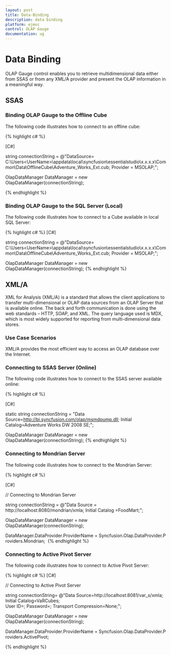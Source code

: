 ```yaml
---
layout: post
title: Data-Binding
description: data binding
platform: ejmvc
control: OLAP Gauge
documentation: ug
---
```


# Data Binding

OLAP Gauge control enables you to retrieve multidimensional data either from SSAS or from any XML/A provider and present the OLAP information in a meaningful way.

## SSAS

### Binding OLAP Gauge to the Offline Cube

The following code illustrates how to connect to an offline cube:

{% highlight c# %}

[C#]

string connectionString = @"DataSource= C:\Users\<UserName>\appdata\local\syncfusion\essentialstudio\x.x.x.x\Common\Data\OfflineCube\Adventure_Works_Ext.cub; Provider = MSOLAP;";

OlapDataManager DataManager = new OlapDataManager(connectionString);

{% endhighlight  %}

### Binding OLAP Gauge to the SQL Server (Local)



The following code illustrates how to connect to a Cube available in local SQL Server:


{% highlight c# %}
[C#]

string connectionString = @"DataSource= C:\Users\<UserName>\appdata\local\syncfusion\essentialstudio\x.x.x.x\Common\Data\OfflineCube\Adventure_Works_Ext.cub; Provider = MSOLAP;";

OlapDataManager DataManager = new OlapDataManager(connectionString);
{% endhighlight  %}

## XML/A

XML for Analysis (XML/A) is a standard that allows the client applications to transfer multi-dimensional or OLAP data sources from an OLAP Server that is available online. The back and forth communication is done using the web standards – HTTP, SOAP, and XML. The query language used is MDX, which is most widely supported for reporting from multi-dimensional data stores.

### Use Case Scenarios

XML/A provides the most efficient way to access an OLAP database over the Internet.

### Connecting to SSAS Server (Online)

The following code illustrates how to connect to the SSAS server available online:

{% highlight c# %}

[C#]

static string connectionString = "Data Source=http://bi.syncfusion.com/olap/msmdpump.dll; Initial Catalog=Adventure Works DW 2008 SE;";   

OlapDataManager DataManager = new OlapDataManager(connectionString);
{% endhighlight  %}

### Connecting to Mondrian Server

The following code illustrates how to connect to the Mondrian Server:

{% highlight c#  %}

[C#]

// Connecting to Mondrian Server

string connectionString = @"Data Source = http://localhost:8080/mondrian/xmla; Initial Catalog =FoodMart;";

OlapDataManager DataManager = new OlapDataManager(connectionString);

DataManager.DataProvider.ProviderName = Syncfusion.Olap.DataProvider.Providers.Mondrian; 
{% endhighlight  %}

### Connecting to Active Pivot Server

The following code illustrates how to connect to Active Pivot Server:


{% highlight c#  %}
[C#]

// Connecting to Active Pivot Server

string connectionString= @"Data Source=http://localhost:8081/var_s/xmla;  Initial Catalog=VaRCubes; User ID=; Password=; Transport Compression=None;";

OlapDataManager DataManager = new OlapDataManager(connectionString);

DataManager.DataProvider.ProviderName = Syncfusion.Olap.DataProvider.Providers.ActivePivot;

{% endhighlight  %}

